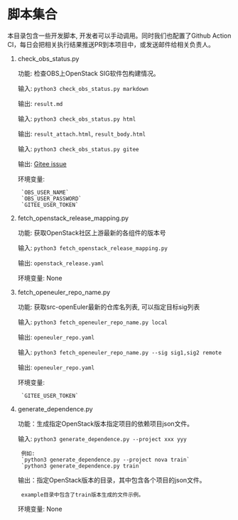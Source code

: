 # 脚本集合

本目录包含一些开发脚本, 开发者可以手动调用。同时我们也配置了Github Action CI，每日会把相关执行结果推送PR到本项目中，或发送邮件给相关负责人。

1. check_obs_status.py

    功能: 检查OBS上OpenStack SIG软件包构建情况。

    输入: `python3 check_obs_status.py markdown`

    输出: `result.md`

    输入: `python3 check_obs_status.py html`

    输出: `result_attach.html`, `result_body.html`

    输入: `python3 check_obs_status.py gitee`

    输出: [Gitee issue](https://gitee.com/openeuler/openstack/issues)

    环境变量:

        `OBS_USER_NAME`
        `OBS_USER_PASSWORD`
        `GITEE_USER_TOKEN`

2. fetch_openstack_release_mapping.py

    功能: 获取OpenStack社区上游最新的各组件的版本号

    输入: `python3 fetch_openstack_release_mapping.py`

    输出: `openstack_release.yaml`

    环境变量: None

3. fetch_openeuler_repo_name.py

    功能: 获取src-openEuler最新的仓库名列表, 可以指定目标sig列表

    输入: `python3 fetch_openeuler_repo_name.py local`

    输出: `openeuler_repo.yaml`

    输入: `python3 fetch_openeuler_repo_name.py --sig sig1,sig2 remote`

    输出: `openeuler_repo.yaml`

    环境变量:

        `GITEE_USER_TOKEN`

4. generate_dependence.py

    功能：生成指定OpenStack版本指定项目的依赖项目json文件。

    输入: `python3 generate_dependence.py --project xxx yyy`

        例如:
        `python3 generate_dependence.py --project nova train`
        `python3 generate_dependence.py train`

    输出：指定OpenStack版本的目录，其中包含各个项目的json文件。

        example目录中包含了train版本生成的文件示例。
    
    环境变量: None

